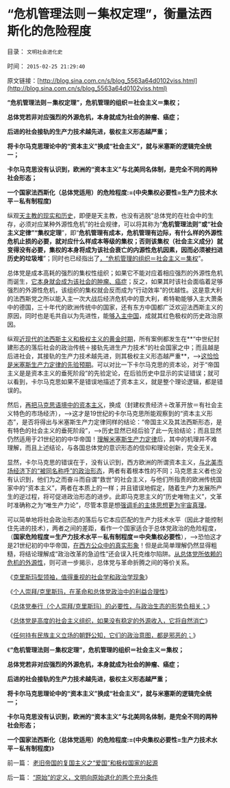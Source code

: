 # “危机管理法则－集权定理”，衡量法西斯化的危险程度

目录： `文明社会进化史` 

时间： `2015-02-25 21:29:40` 

原文链接：[http://blog.sina.com.cn/s/blog_5563a64d0102viss.html](http://blog.sina.com.cn/s/blog_5563a64d0102viss.html)

**“危机管理法则－集权定理”，危机管理的组织＝社会主义＝集权；**

**总体党若非对应强烈的外源危机，本身就成为社会的肿瘤、癌症；**

**后进的社会接轨的生产力技术越先进，极权主义形态越严重；**

**将卡尔马克思理论中的“资本主义”换成“社会主义”，就与米塞斯的逻辑完全统一；**

**卡尔马克思没有认识到，欧洲的“资本主义”与北美同名体制，是完全不同的两种社会形态；**

**一个国家法西斯化（总体党适用）的危险程度:=(中央集权必要性=生产力技术水平－私有制程度)**

纵观[天主教的现实和历史](../../../2014/12/23/天主教会的社会角色和欧洲宗教革命的原因.md)，即便是天主教，也没有逃脱“总体党的在社会中的生存，必须对应某种外源性危机”的社会规律，可以将其称为“**危机管理法则”或“社会主义定律”“集权定理**”，即“**危机管理有成本，危机管理有边际，有什么样的外源性危机止损的必要，就对应什么样成本等级的集权；否则该集权（社会主义成分）就变得没有必要，集权的本身将成为该社会衰亡的内源性危机因素，因而必须被扫进历史的垃圾堆**”；同时也已经指出了[，“危机管理的组织＝社会主义＝集权](../../../2011/1/8/当“居安思危”成为陋习.md)”。

总体党是成本高耗的强烈的集权性组织；如果它不能对应着相应强烈的外源性危机而诞生，[它本身就会成为该社会的肿瘤、癌症](../../../2014/1/12/凌驾国民的先进性，根本上不存在！.md)；反之，如果其时该社会面临着足够强烈的外源性危机，该组织的集权就会反而成为“行动效率”的优越性。这是意大利的法西斯党之所以能入主一次大战后经济危机中的意大利，希特勒能够入主大萧条中的德国，三十年代的欧洲传统中的国家，还有东方中国都广泛欢迎法西斯主义的原因，同时也是毛共自以为先进性，能[够入主中国](../../../2009/6/26/马恩主义为什么适合移植入中国传统社会.md)，成就其红色极权的历史政治原因。

纵观[近现代的法西斯主义和极权主义的黄金时期](../../../2013/7/19/《旧制度和大革命》,左右派在法西斯主义上的共识.md)，所有案例都发生在**“中世纪封建形态的落后社会的政治传统＋接轨先进生产力技术”的社会国家之中；而且越是后进社会，其接轨的生产力技术越先进，则其极权主义形态越严重**，——>[这恰恰是米塞斯生产力定律的先验预期](../../../2015/1/3/米塞斯生产力定律：社会主义生产无用论.md)。可以对比一下卡尔马克思的资本论，对于“帝国主义是是资本主义的垂死阶段”的先验定论，在后验历史中显示的实证错误；就可以看到，卡尔马克思如果不是错误地描述了资本主义，就是整个理论逻辑，都是错误的。

然后，[再把马克思语境中的资本主义](../../../2015/1/13/法国古拉格群岛！西班牙和天主教眼中的“资本主义”.md)，换成（封建权贵经济＋改革开放＝有社会主义特色的市场经济），——>这才是19世纪的卡尔马克思所能观察到的“资本主义形态”，是否将得出与米塞斯生产力定律同样的结论：“帝国主义及其法西斯形态，是有特色的社会主义的垂死阶段”，——>历史显然已经后验了此一先验结论；而且显然仍然适用于21世纪初的中华帝国！[理解米塞斯生产力定律](../../../2015/1/8/社会主义应对严重危机；资本主义蓄养综合国力；.md)后，其中的机理并不难理解，而且上述结论，与各国总体党的意识形态的信仰和理论创新，完全无关。

显然，卡尔马克思的错误在于，没有认识到，西方欧洲的所谓资本主义，[与北美市场经济下的“被同名称呼”的政治形态](../../../2015/1/28/为什么美国不需要殖民地？马克思却以为美国是欧洲殖民地？.md)，两者有着根本性的不同；马克思主义者也没有认识到，他们为之而奋斗而自谓“救世”的社会主义，与他们所指责的欧洲传统国家中的“资本主义”，两者在本质上的一样；并且错误地假定，随着生产力发展所产生的逆过程，将可促进政治形态的进步。此即马克思主义的“历史唯物主义”，文革时准确称之为“唯生产力论”，尽管本意是想[强调毛的主体思想更为宇宙真理](../../../2015/2/20/克里斯玛型领袖，值得重视的社会学和政治学现象.md)。

可以简单地将社会政治形态的落后与它本应匹配的生产力技术水平（因此才能控制住先进的技术），两者之间的差距，看作一个国家适合于总体党政治的危险程度，（**国家危险程度＝生产力技术水平－私有制程度＝中央集权必要性**），——>恐怕这才是21世纪初的中华帝国，[在西方公众中的真实形象](../../../2009/12/13/“得道多助，失道寡助”.md)！但是此简单理解仍然显得粗糙，将结论理解成“政治改革的急迫性”还会误入托克维尔陷阱。[从总体党所依赖的危机的外源性](../../../2015/2/20/正逆定理和癌症定理，帮助识别“逆过程”的公共政策错误.md)，则可进一步揭示，总体党与革命折腾之间的等价关系。

《[克里斯玛型领袖，值得重视的社会学和政治学现象](../../../2015/2/20/克里斯玛型领袖，值得重视的社会学和政治学现象.md)》

《[个人崇拜/克里斯玛，在革命和总体党政治中的利益合理性](../../../2015/2/21/个人崇拜／克里斯玛，在革命和总体党政治中的利益合理性.md)》

《[总体党奉行（个人崇拜/克里斯玛）的必要性，与政治生态的形势负相关；](../../../2015/2/22/总体党奉行（个人崇拜／克里斯玛）,与政治形势负相关.md)》

《[总体党是高度的社会主义组织，如果没有稳定的外源收入，它将自然消亡](../../../2015/2/23/天主教的历史，及政治上的歹徒，经济上的强盗，道德上的流氓.md)》

《[任何持有民族主义立场的朝野公知，它们的政治意图，都是邪恶的；](../../../2015/2/24/天主教“亡党危机”史，总体党必需要的“外源危机”.md)》

《**“危机管理法则－集权定理”，危机管理的组织＝社会主义＝集权；**

**总体党若非对应强烈的外源危机，本身就成为社会的肿瘤、癌症；**

**后进的社会接轨的生产力技术越先进，极权主义形态越严重；**

**将卡尔马克思理论中的“资本主义”换成“社会主义”，就与米塞斯的逻辑完全统一；**

**卡尔马克思没有认识到，欧洲的“资本主义”与北美同名体制，是完全不同的两种社会形态；**

**一个国家法西斯化（总体党适用）的危险程度:=(中央集权必要性=生产力技术水平－私有制程度)**》

前一篇： [老旧帝国的复国主义之“爱国”和极权国家的起源](../../../2015/3/9/老旧帝国的复国主义之“爱国”和极权国家的起源.md)

后一篇： [“原始”的定义，文明向原始退化的两个充分条件](../../../2015/1/14/“原始”的定义，文明向原始退化的两个充分条件.md)

